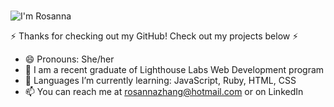 ### 

![I'm Rosanna](https://user-images.githubusercontent.com/112519302/207702625-66434ae4-fe02-49e7-a409-ad9022235b87.png)


 ⚡ Thanks for checking out my GitHub! Check out my projects below ⚡ 

- 😄 Pronouns: She/her
- 💬 I am a recent graduate of Lighthouse Labs Web Development program
- 🌱 Languages I’m currently learning: JavaScript, Ruby, HTML, CSS
- 📫 You can reach me at rosannazhang@hotmail.com or on LinkedIn
